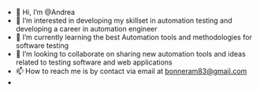 - 👋 Hi, I’m @Andrea
- 👀 I’m interested in developing my skillset in automation testing and developing a career in automation engineer
- 🌱 I’m currently learning the best Automation tools and methodologies for software testing
- 💞️ I’m looking to collaborate on sharing new automation tools and ideas related to testing software and web applications
- 📫 How to reach me is by contact via email at bonneram83@gmail.com
- 

<!---
AndreaQA22/AndreaQA22 is a ✨ special ✨ repository because its `README.md` (this file) appears on your GitHub profile.
You can click the Preview link to take a look at your changes.
--->
